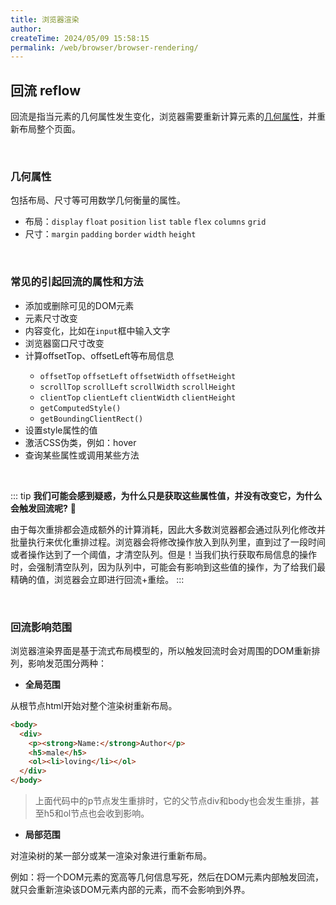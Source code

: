 ```yaml
---
title: 浏览器渲染
author:
createTime: 2024/05/09 15:58:15
permalink: /web/browser/browser-rendering/
---
```


## 回流 reflow
回流是指当元素的几何属性发生变化，浏览器需要重新计算元素的[几何属性](#几何属性)，并重新布局整个页面。

<br />

### 几何属性

包括布局、尺寸等可用数学几何衡量的属性。
- 布局：`display` `float` `position` `list` `table` `flex` `columns` `grid`
- 尺寸：`margin` `padding` `border` `width` `height`

<br />

### 常见的引起回流的属性和方法
- 添加或删除可见的DOM元素
- 元素尺寸改变
- 内容变化，比如在`input`框中输入文字
- 浏览器窗口尺寸改变
- 计算offsetTop、offsetLeft等布局信息  <Badge type="tip" text="tip" vertical="top" />
  - `offsetTop` `offsetLeft` `offsetWidth` `offsetHeight`
  - `scrollTop` `scrollLeft` `scrollWidth` `scrollHeight`
  - `clientTop` `clientLeft` `clientWidth` `clientHeight`
  - `getComputedStyle()`
  - `getBoundingClientRect()`
- 设置style属性的值  <Badge type="warning" text="应该是width、height等属性" vertical="middle" />
- 激活CSS伪类，例如：hover
- 查询某些属性或调用某些方法

<br />

::: tip
**我们可能会感到疑惑，为什么只是获取这些属性值，并没有改变它，为什么会触发回流呢?** :raised_eyebrow:

由于每次重排都会造成额外的计算消耗，因此大多数浏览器都会通过队列化修改并批量执行来优化重排过程。浏览器会将修改操作放入到队列里，直到过了一段时间或者操作达到了一个阈值，才清空队列。但是！当我们执行获取布局信息的操作时，会强制清空队列，因为队列中，可能会有影响到这些值的操作，为了给我们最精确的值，浏览器会立即进行回流+重绘。
:::

<br />

### 回流影响范围
浏览器渲染界面是基于流式布局模型的，所以触发回流时会对周围的DOM重新排列，影响发范围分两种：

- **全局范围**

从根节点html开始对整个渲染树重新布局。

```html
<body>
  <div>
    <p><strong>Name:</strong>Author</p>
    <h5>male</h5>
    <ol><li>loving</li></ol>
  </div>
</body>
```

> 上面代码中的p节点发生重排时，它的父节点div和body也会发生重排，甚至h5和ol节点也会收到影响。

- **局部范围**

对渲染树的某一部分或某一渲染对象进行重新布局。

例如：将一个DOM元素的宽高等几何信息写死，然后在DOM元素内部触发回流，就只会重新渲染该DOM元素内部的元素，而不会影响到外界。